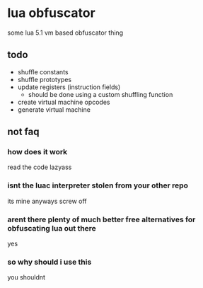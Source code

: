 # lua obfuscator
some lua 5.1 vm based obfuscator thing

## todo
* shuffle constants
* shuffle prototypes
* update registers (instruction fields)
	* should be done using a custom shuffling function
* create virtual machine opcodes
* generate virtual machine

## not faq

### how does it work
read the code lazyass

### isnt the luac interpreter stolen from your other repo
its mine anyways screw off

### arent there plenty of much better free alternatives for obfuscating lua out there
yes

### so why should i use this
you shouldnt
